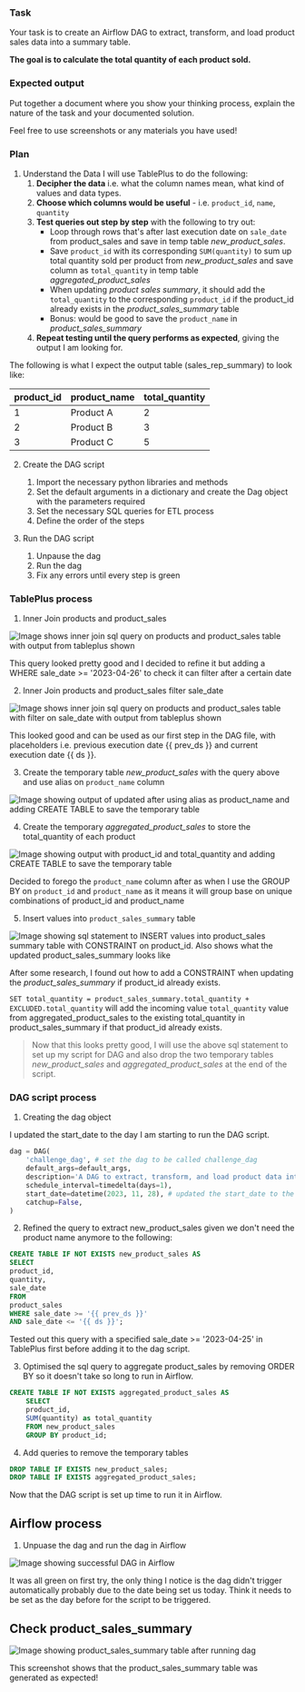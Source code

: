 ### Task

Your task is to create an Airflow DAG to extract, transform, and load product sales data into a summary table.

**The goal is to calculate the total quantity of each product sold.**

### Expected output

Put together a document where you show your thinking process, explain the nature of the task and your documented solution.

Feel free to use screenshots or any materials you have used!

### Plan

1. Understand the Data
I will use TablePlus to do the following:
    1. **Decipher the data** i.e. what the column names mean, what kind of values and data types.
    2. **Choose which columns would be useful** - i.e. `product_id`, `name`, `quantity` 
    3. **Test queries out step by step** with the following to try out:
        * Loop through rows that's after last execution date on `sale_date` from product_sales and save in temp table *new_product_sales*. 
        * Save `product_id` with its corresponding `SUM(quantity)` to sum up total quantity sold per product from *new_product_sales* and save column as `total_quantity` in temp table *aggregated_product_sales* 
        * When updating *product sales summary*, it should add the `total_quantity` to the corresponding `product_id` if the product_id already exists in the *product_sales_summary* table
        * Bonus: would be good to save the `product_name` in *product_sales_summary* 
    4. **Repeat testing until the query performs as expected**, giving the output I am looking for.

The following is what I expect the output table (sales_rep_summary) to look like:

| product_id | product_name | total_quantity |
|------------|--------------|----------------|
| 1          | Product A    | 2              |
| 2          | Product B    | 3              |
| 3          | Product C    | 5              |


2. Create the DAG script
    1. Import the necessary python libraries and methods
    2. Set the default arguments in a dictionary and create the Dag object with the parameters required
    3. Set the necessary SQL queries for ETL process 
    4. Define the order of the steps 

3. Run the DAG script
    1. Unpause the dag
    2. Run the dag
    3. Fix any errors until every step is green

### TablePlus process

1. Inner Join products and product_sales

![Image shows inner join sql query on products and product_sales table with output from tableplus shown](./tableplus_outputs/inner_join_products_product_sales.png)

This query looked pretty good and I decided to refine it but adding a WHERE sale_date >= '2023-04-26' to check it can filter after a certain date

2. Inner Join products and product_sales filter sale_date

![Image shows inner join sql query on products and product_sales table with filter on sale_date with output from tableplus shown](./tableplus_outputs/inner_join_products_product_sales_filter_date.png)

This looked good and can be used as our first step in the DAG file, with placeholders i.e. previous execution date {{ prev_ds }} and current execution date {{ ds }}.

3. Create the temporary table *new_product_sales* with the query above and use alias on `product_name` column

![Image showing output of updated after using alias as product_name and adding CREATE TABLE to save the temporary table](./tableplus_outputs/create_temp_table_new_product_sales.png)

4. Create the temporary *aggregated_product_sales* to store the total_quantity of each product

![Image showing output with product_id and total_quantity and adding CREATE TABLE to save the temporary table](./tableplus_outputs/create_temp_table_aggregated_product_sales.png)

Decided to forego the `product_name` column after as when I use the GROUP BY on `product_id` and `product_name` as it means it will group base on unique combinations of product_id and product_name

5. Insert values into `product_sales_summary` table

![Image showing sql statement to INSERT values into product_sales summary table with CONSTRAINT on product_id. Also shows what the updated product_sales_summary looks like](./tableplus_outputs/product_sales_summary_insert_statement.png)

After some research, I found out how to add a CONSTRAINT when updating the *product_sales_summary* if product_id already exists. 

`SET total_quantity = product_sales_summary.total_quantity + EXCLUDED.total_quantity` will add the incoming value `total_quantity` value from aggregated_product_sales to the existing total_quantity in product_sales_summary if that product_id already exists. 

> Now that this looks pretty good, I will use the above sql statement to set up my script for DAG and also drop the two temporary tables *new_product_sales* and *aggregated_product_sales* at the end of the script. 

### DAG script process

1. Creating the dag object

I updated the start_date to the day I am starting to run the DAG script. 

```python
dag = DAG(
    'challenge_dag', # set the dag to be called challenge_dag 
    default_args=default_args,
    description='A DAG to extract, transform, and load product data into a summary table',
    schedule_interval=timedelta(days=1),
    start_date=datetime(2023, 11, 28), # updated the start_date to the day I am setting this up
    catchup=False,
)
```

2. Refined the query to extract new_product_sales given we don't need the product name anymore to the following:

```sql
CREATE TABLE IF NOT EXISTS new_product_sales AS
SELECT 
product_id, 
quantity,
sale_date 
FROM 
product_sales 
WHERE sale_date >= '{{ prev_ds }}'
AND sale_date <= '{{ ds }}';
```

Tested out this query with a specified sale_date >= '2023-04-25' in TablePlus first before adding it to the dag script.

3. Optimised the sql query to aggregate product_sales by removing ORDER BY so it doesn't take so long to run in Airflow.

```sql    
CREATE TABLE IF NOT EXISTS aggregated_product_sales AS
    SELECT 
    product_id,
    SUM(quantity) as total_quantity
    FROM new_product_sales
    GROUP BY product_id;
```

4. Add queries to remove the temporary tables 

```sql 
DROP TABLE IF EXISTS new_product_sales;
DROP TABLE IF EXISTS aggregated_product_sales;
```

Now that the DAG script is set up time to run it in Airflow. 

## Airflow process

1. Unpuase the dag and run the dag in Airflow

![Image showing successful DAG in Airflow](./airflow_outputs/airflow_success.png)

It was all green on first try, the only thing I notice is the dag didn't trigger automatically probably due to the date being set us today. Think it needs to be set as the 
day before for the script to be triggered. 

## Check product_sales_summary

![Image showing product_sales_summary table after running dag](./tableplus_outputs/product_sales_summary_output_after_dag.png)

This screenshot shows that the product_sales_summary table was generated as expected! 